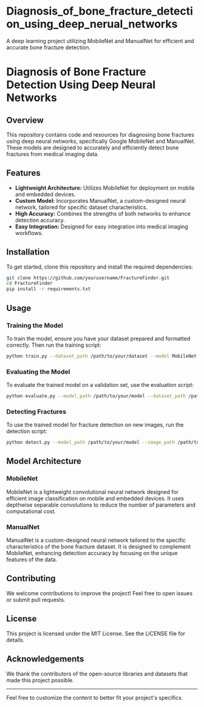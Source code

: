 # Diagnosis_of_bone_fracture_detection_using_deep_nerual_networks
A deep learning project utilizing MobileNet and ManualNet for efficient and accurate bone fracture detection.
# Diagnosis of Bone Fracture Detection Using Deep Neural Networks

## Overview
This repository contains code and resources for diagnosing bone fractures using deep neural networks, specifically Google MobileNet and ManualNet. These models are designed to accurately and efficiently detect bone fractures from medical imaging data.

## Features
- **Lightweight Architecture:** Utilizes MobileNet for deployment on mobile and embedded devices.
- **Custom Model:** Incorporates ManualNet, a custom-designed neural network, tailored for specific dataset characteristics.
- **High Accuracy:** Combines the strengths of both networks to enhance detection accuracy.
- **Easy Integration:** Designed for easy integration into medical imaging workflows.

## Installation
To get started, clone this repository and install the required dependencies:

```bash
git clone https://github.com/yourusername/FractureFinder.git
cd FractureFinder
pip install -r requirements.txt
```

## Usage
### Training the Model
To train the model, ensure you have your dataset prepared and formatted correctly. Then run the training script:

```bash
python train.py --dataset_path /path/to/your/dataset --model MobileNet
```

### Evaluating the Model
To evaluate the trained model on a validation set, use the evaluation script:

```bash
python evaluate.py --model_path /path/to/your/model --dataset_path /path/to/your/validation_set
```

### Detecting Fractures
To use the trained model for fracture detection on new images, run the detection script:

```bash
python detect.py --model_path /path/to/your/model --image_path /path/to/your/image
```

## Model Architecture
### MobileNet
MobileNet is a lightweight convolutional neural network designed for efficient image classification on mobile and embedded devices. It uses depthwise separable convolutions to reduce the number of parameters and computational cost.

### ManualNet
ManualNet is a custom-designed neural network tailored to the specific characteristics of the bone fracture dataset. It is designed to complement MobileNet, enhancing detection accuracy by focusing on the unique features of the data.

## Contributing
We welcome contributions to improve the project! Feel free to open issues or submit pull requests.

## License
This project is licensed under the MIT License. See the LICENSE file for details.

## Acknowledgements
We thank the contributors of the open-source libraries and datasets that made this project possible.

---

Feel free to customize the content to better fit your project's specifics.
